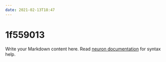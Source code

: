 ```yaml
---
date: 2021-02-13T18:47
---
```


# 1f559013

Write your Markdown content here. Read [neuron documentation](https://neuron.zettel.page/2011404.html) for syntax help.

